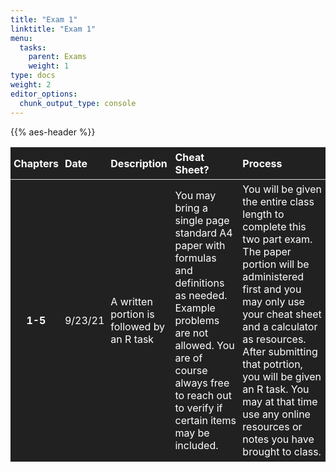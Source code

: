 ```yaml
---
title: "Exam 1"
linktitle: "Exam 1"
menu:
  tasks:
    parent: Exams
    weight: 1
type: docs
weight: 2
editor_options: 
  chunk_output_type: console
---
```


<script src="/rmarkdown-libs/kePrint/kePrint.js"></script>

<link href="/rmarkdown-libs/lightable/lightable.css" rel="stylesheet" />

<style>
span.boxed {
  border: 0px solid #FFFFFF;
  padding: 5px;
  color: #FFFFFF;
  background-color: #005b96;
  display: inline;
} 

table {
   margin-left: auto;
   margin-right: auto;
}

table thead th { border-bottom: 1px solid #ddd; 
}

th, td { padding: 5px; 
}

table > tbody > tr:hover > td, table > tbody > tr:hover > th {
  background-color: #ffffff;
}
</style>

{{% aes-header %}}

<center>
<table>
<thead>
<tr>
<th style="text-align:center;color: #ffffff !important;background-color: #212121 !important;vertical-align: middle !important;">
Chapters
</th>
<th style="text-align:left;color: #ffffff !important;background-color: #212121 !important;vertical-align: middle !important;">
Date
</th>
<th style="text-align:left;color: #ffffff !important;background-color: #212121 !important;vertical-align: middle !important;">
Description
</th>
<th style="text-align:left;color: #ffffff !important;background-color: #212121 !important;vertical-align: middle !important;">
Cheat Sheet?
</th>
<th style="text-align:left;color: #ffffff !important;background-color: #212121 !important;vertical-align: middle !important;">
Process
</th>
</tr>
</thead>
<tbody>
<tr>
<td style="text-align:center;font-weight: bold;color: #ffffff !important;background-color: #212121 !important;vertical-align: middle !important;">
1-5
</td>
<td style="text-align:left;color: #ffffff !important;background-color: #212121 !important;vertical-align: middle !important;">
9/23/21
</td>
<td style="text-align:left;color: #ffffff !important;background-color: #212121 !important;vertical-align: middle !important;">
A written portion is followed by an R task
</td>
<td style="text-align:left;color: #ffffff !important;background-color: #212121 !important;vertical-align: middle !important;">
You may bring a single page standard A4 paper with formulas and definitions as needed. Example problems are not allowed. You are of course always free to reach out to verify if certain items may be included.
</td>
<td style="text-align:left;color: #ffffff !important;background-color: #212121 !important;vertical-align: middle !important;">
You will be given the entire class length to complete this two part exam. The paper portion will be administered first and you may only use your cheat sheet and a calculator as resources. After submitting that potrtion, you will be given an R task. You may at that time use any online resources or notes you have brought to class.
</td>
</tr>
</tbody>
</table>
</center>
